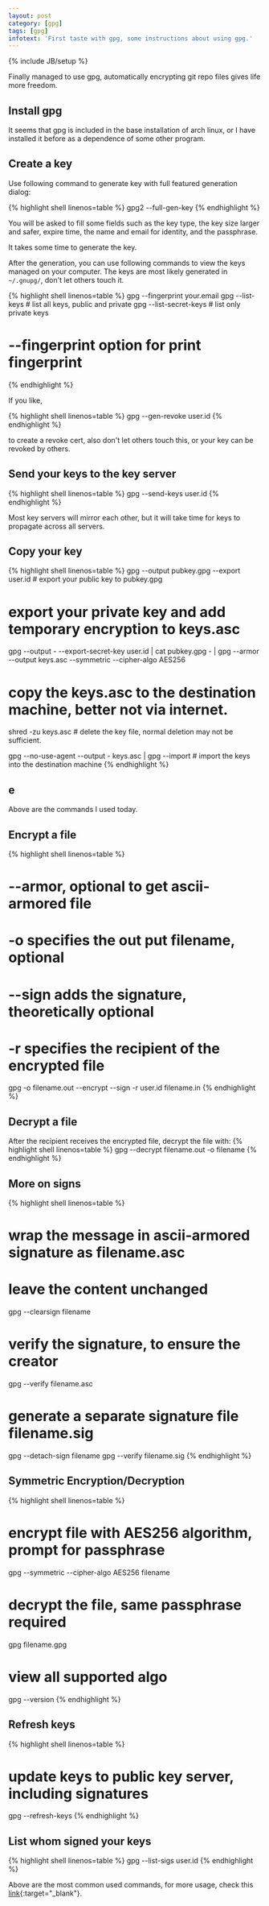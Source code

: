 ```yaml
---
layout: post
category: [gpg]
tags: [gpg]
infotext: 'First taste with gpg, some instructions about using gpg.'
---
```

{% include JB/setup %}

Finally managed to use gpg, automatically encrypting git repo files gives life more freedom.

## Install gpg

It seems that gpg is included in the base installation of arch linux, or I have installed it before as a dependence of some other program.

## Create a key

Use following command to generate key with full featured generation dialog:

{% highlight shell linenos=table %}
gpg2 --full-gen-key
{% endhighlight %}

You will be asked to fill some fields such as the key type, the key size larger and safer, expire time, the name and email for identity, and the passphrase.

It takes some time to generate the key.

After the generation, you can use following commands to view the keys managed on your computer. The keys are most likely generated in `~/.gnupg/`, don't let others touch it.

{% highlight shell linenos=table %}
gpg --fingerprint your.email
gpg --list-keys # list all keys, public and private
gpg --list-secret-keys # list only private keys
# --fingerprint option for print fingerprint
{% endhighlight %}

If you like,

{% highlight shell linenos=table %}
gpg --gen-revoke user.id
{% endhighlight %}

to create a revoke cert, also don't let others touch this, or your key can be revoked by others.

## Send your keys to the key server

{% highlight shell linenos=table %}
gpg --send-keys user.id
{% endhighlight %}

Most key servers will mirror each other, but it will take time for keys to propagate across all servers.

## Copy your key

{% highlight shell linenos=table %}
gpg --output pubkey.gpg --export user.id # export your public key to pubkey.gpg

# export your private key and add temporary encryption to keys.asc
gpg --output - --export-secret-key user.id | cat pubkey.gpg - | gpg --armor --output keys.asc --symmetric --cipher-algo AES256

# copy the keys.asc to the destination machine, better not via internet.

shred -zu keys.asc # delete the key file, normal deletion may not be sufficient.

gpg --no-use-agent --output - keys.asc | gpg --import # import the keys into the destination machine
{% endhighlight %}

## e

Above are the commands I used today.

## Encrypt a file

{% highlight shell linenos=table %}
# --armor, optional to get ascii-armored file
# -o specifies the out put filename, optional
# --sign adds the signature, theoretically optional
# -r specifies the recipient of the encrypted file
gpg -o filename.out --encrypt --sign -r user.id filename.in
{% endhighlight %}

## Decrypt a file

After the recipient receives the encrypted file, decrypt the file with:
{% highlight shell linenos=table %}
gpg --decrypt filename.out -o filename
{% endhighlight %}

## More on signs

{% highlight shell linenos=table %}
# wrap the message in ascii-armored signature as filename.asc
# leave the content unchanged
gpg --clearsign filename

# verify the signature, to ensure the creator
gpg --verify filename.asc

# generate a separate signature file filename.sig
gpg --detach-sign filename
gpg --verify filename.sig
{% endhighlight %}

## Symmetric Encryption/Decryption

{% highlight shell linenos=table %}
# encrypt file with AES256 algorithm, prompt for passphrase
gpg --symmetric --cipher-algo AES256 filename
# decrypt the file, same passphrase required
gpg filename.gpg

# view all supported algo
gpg --version
{% endhighlight %}

## Refresh keys

{% highlight shell linenos=table %}
# update keys to public key server, including signatures
gpg --refresh-keys
{% endhighlight %}

## List whom signed your keys

{% highlight shell linenos=table %}
gpg --list-sigs user.id
{% endhighlight %}

Above are the most common used commands, for more usage, check this [link](https://futureboy.us/pgp.html){:target="_blank"}.